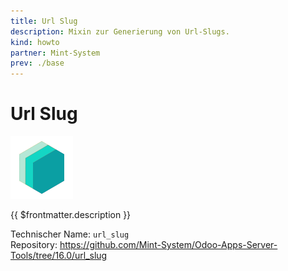```yaml
---
title: Url Slug
description: Mixin zur Generierung von Url-Slugs.
kind: howto
partner: Mint-System
prev: ./base
---
```

# Url Slug
![icon_oms_box](attachments/icons_odoo_mint_system.png)

{{ $frontmatter.description }}

Technischer Name: `url_slug`\
Repository: <https://github.com/Mint-System/Odoo-Apps-Server-Tools/tree/16.0/url_slug>
